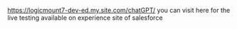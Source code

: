 https://logicmount7-dev-ed.my.site.com/chatGPT/
you can visit here for the live testing available on experience site of salesforce
